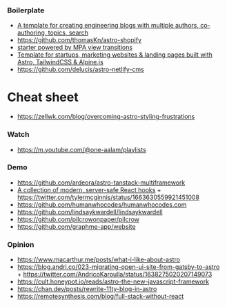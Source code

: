 ### Boilerplate

- [A template for creating engineering blogs with multiple authors, co-authoring, topics, search](https://github.com/EddyVinck/astro-engineering-blog)
- https://github.com/thomasKn/astro-shopify
- [starter powered by MPA view transitions](https://github.com/argyleink/morphull)
- [Template for startups, marketing websites & landing pages built with Astro, TailwindCSS & Alpine.js](https://github.com/surjithctly/astroship)
- https://github.com/delucis/astro-netlify-cms

# Cheat sheet

- https://zellwk.com/blog/overcoming-astro-styling-frustrations

### Watch

- https://m.youtube.com/@one-aalam/playlists

### Demo

- https://github.com/ardeora/astro-tanstack-multiframework
- [A collection of modern, server-safe React hooks](https://github.com/uidotdev/usehooks) + https://twitter.com/tylermcginnis/status/1663630559921451008
- https://github.com/humanwhocodes/humanwhocodes.com
- https://github.com/lindsaykwardell/lindsaykwardell
- https://github.com/pilcrowonpaper/pilcrow
- https://github.com/graphme-app/website

### Opinion

- https://www.macarthur.me/posts/what-i-like-about-astro
- https://blog.andri.co/023-migrating-open-ui-site-from-gatsby-to-astro + https://twitter.com/AndricoKaroulla/status/1638275020207149073
- https://cult.honeypot.io/reads/astro-the-new-javascript-framework
- https://chan.dev/posts/rewrite-11ty-blog-in-astro
- https://remotesynthesis.com/blog/full-stack-without-react
